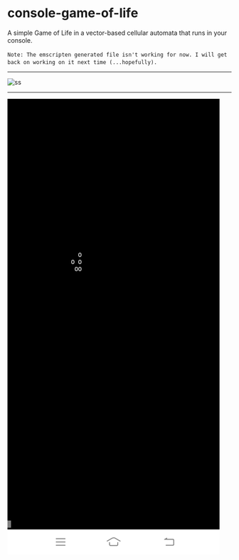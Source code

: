 # console-game-of-life
A simple Game of Life in a vector-based cellular automata that runs in your console.

`Note: The emscripten generated file isn't working for now. I will get back on working on it next time (...hopefully).`


---


![ss](https://github.com/vonnogadas/console-game-of-life/blob/c6e8756f6dac08c87fdc568ea1f045be95cd73da/Screenrecording_20230303_102252.gif)


---


![ss](https://github.com/vonnogadas/console-game-of-life/blob/54960814982eea8e1382fb66159d272c54418e81/Screenshot_20230303_083714.jpg)

